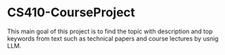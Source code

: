 # CS410-CourseProject

This main goal of this project is to find the topic with description and top keywords from text such as technical papers and course lectures by usnig LLM. 
